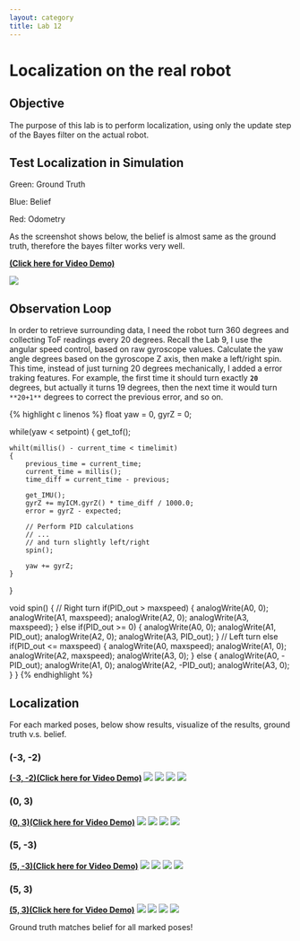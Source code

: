 ```yaml
---
layout: category
title: Lab 12
---
```


# Localization on the real robot

## Objective
The purpose of this lab is to perform localization, using only the update step of the Bayes filter on the actual robot.

## Test Localization in Simulation
Green: Ground Truth

Blue: Belief

Red: Odometry

As the screenshot shows below, the belief is almost same as the ground truth, therefore the bayes filter works very well.

**[(Click here for Video Demo)](https://youtu.be/tjYPgugYJic)**

![](https://github.com/soulkun/ECE5960-Fast-Robots/raw/main/labs/12/1.jpg)

## Observation Loop
In order to retrieve surrounding data, I need the robot turn 360 degrees and collecting ToF readings every 20 degrees. Recall the Lab 9, I use the angular speed control, based on raw gyroscope values. Calculate the yaw angle degrees based on the gyroscope Z axis, then make a left/right spin. This time, instead of just turning 20 degrees mechanically, I added a error traking features. For example, the first time it should turn exactly **`20`** degrees, but actually it turns 19 degrees, then the next time it would turn `**20+1**` degrees to correct the previous error, and so on.

{% highlight c linenos %}
float yaw = 0, gyrZ = 0;

while(yaw < setpoint)
{
    get_tof();

    whilt(millis() - current_time < timelimit)
    {
        previous_time = current_time;
        current_time = millis();
        time_diff = current_time - previous;

        get_IMU();
        gyrZ += myICM.gyrZ() * time_diff / 1000.0;
        error = gyrZ - expected;

        // Perform PID calculations
        // ...
        // and turn slightly left/right
        spin();
        
        yaw += gyrZ;
    }
}

void spin()
{
    // Right turn
    if(PID_out > maxspeed)
    {
        analogWrite(A0, 0);
        analogWrite(A1, maxspeed);
        analogWrite(A2, 0);
        analogWrite(A3, maxspeed);
    }
    else if(PID_out >= 0)
    {
        analogWrite(A0, 0);
        analogWrite(A1, PID_out);
        analogWrite(A2, 0);
        analogWrite(A3, PID_out);
    }
    // Left turn
    else if(PID_out <= maxspeed)
    {
        analogWrite(A0, maxspeed);
        analogWrite(A1, 0);
        analogWrite(A2, maxspeed);
        analogWrite(A3, 0);
    }
    else
    {
        analogWrite(A0, -PID_out);
        analogWrite(A1, 0);
        analogWrite(A2, -PID_out);
        analogWrite(A3, 0);
    }
}
{% endhighlight %}

## Localization
For each marked poses, below show results, visualize of the results, ground truth v.s. belief.

### (-3, -2)
**[(-3, -2)(Click here for Video Demo)](https://youtu.be/Lq4bROWN0xE)**
![](https://github.com/soulkun/ECE5960-Fast-Robots/raw/main/labs/12/Result_-3_-2.png)
![](https://github.com/soulkun/ECE5960-Fast-Robots/raw/main/labs/12/polar_-3_-2.png)
![](https://github.com/soulkun/ECE5960-Fast-Robots/raw/main/labs/12/(-3_-2).png)
![](https://github.com/soulkun/ECE5960-Fast-Robots/raw/main/labs/12/(-3_-2)_noB.png)

### (0, 3)
**[(0, 3)(Click here for Video Demo)](https://youtu.be/zE1E5iyn9uk)**
![](https://github.com/soulkun/ECE5960-Fast-Robots/raw/main/labs/12/Result_0_3.png)
![](https://github.com/soulkun/ECE5960-Fast-Robots/raw/main/labs/12/polar_0_3.png)
![](https://github.com/soulkun/ECE5960-Fast-Robots/raw/main/labs/12/(0_3).png)
![](https://github.com/soulkun/ECE5960-Fast-Robots/raw/main/labs/12/(0_3)_noB.png)

### (5, -3)
**[(5, -3)(Click here for Video Demo)](https://youtu.be/YAzNEA4-UOQ)**
![](https://github.com/soulkun/ECE5960-Fast-Robots/raw/main/labs/12/Result_5_-3.png)
![](https://github.com/soulkun/ECE5960-Fast-Robots/raw/main/labs/12/polar_5_-3.png)
![](https://github.com/soulkun/ECE5960-Fast-Robots/raw/main/labs/12/(5_-3).png)
![](https://github.com/soulkun/ECE5960-Fast-Robots/raw/main/labs/12/(5_-3)_noB.png)

### (5, 3)
**[(5, 3)(Click here for Video Demo)](https://youtu.be/SFhDOW3IvvI)**
![](https://github.com/soulkun/ECE5960-Fast-Robots/raw/main/labs/12/Result_5_3.png)
![](https://github.com/soulkun/ECE5960-Fast-Robots/raw/main/labs/12/polar_5_3.png)
![](https://github.com/soulkun/ECE5960-Fast-Robots/raw/main/labs/12/(5_3).png)
![](https://github.com/soulkun/ECE5960-Fast-Robots/raw/main/labs/12/(5_3)_noB.png)

Ground truth matches belief for all marked poses!
